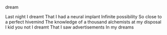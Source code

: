dream

Last night I dreamt 
That I had a neural implant
Infinite possibility
So close to a perfect hivemind
The knowledge of a thousand alchemists at my disposal
I kid you not
I dreamt
That I saw advertisements 
In my dreams
